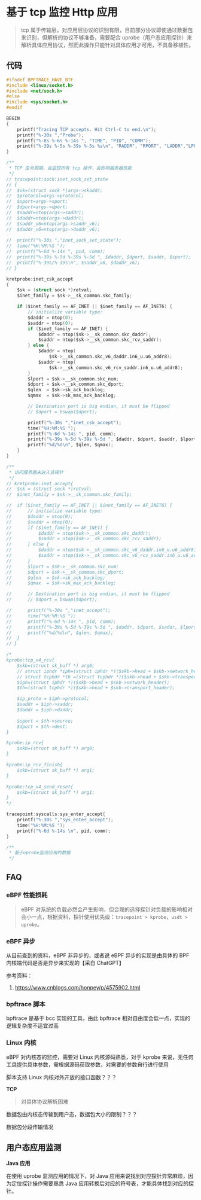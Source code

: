 # 基于 tcp 监控 Http 应用

> tcp 属于传输层，对应用层协议的识别有限，目前部分协议即使通过数据包来识别，但解析的协议不够准备，需要配合 uprobe（用户态应用探针）来解析具体应用协议，然而此操作只能针对具体应用才可用，不具备移植性。

## 代码

```c
#ifndef BPFTRACE_HAVE_BTF
#include <linux/socket.h>
#include <net/sock.h>
#else
#include <sys/socket.h>
#endif

BEGIN
{
	printf("Tracing TCP accepts. Hit Ctrl-C to end.\n");
	printf("%-30s ","Probe");
	printf("%-8s %-6s %-14s ", "TIME", "PID", "COMM");
	printf("%-39s %-5s %-39s %-5s %s\n", "RADDR", "RPORT", "LADDR","LPORT", "BL");
}

/**
 * TCP 生命周期，会监控所有 tcp 操作，会影响服务器性能
 */
// tracepoint:sock:inet_sock_set_state
// {
// 	$sk=(struct sock *)args->skaddr;
// 	$protocol=args->protocol;
// 	$sport=args->sport;
// 	$dport=args->dport;
// 	$saddr=ntop(args->saddr);
// 	$daddr=ntop(args->daddr);
// 	$saddr_v6=ntop(args->saddr_v6);
// 	$daddr_v6=ntop(args->daddr_v6);
	
// 	printf("%-30s ","inet_sock_set_state");
// 	time("%H:%M:%S ");
// 	printf("%-6d %-14s ", pid, comm);
// 	printf("%-39s %-5d %-39s %-5d ", $daddr, $dport, $saddr, $sport);
// 	printf("%-39s/%-39s\n", $saddr_v6, $daddr_v6);
// }

kretprobe:inet_csk_accept
{	
	$sk = (struct sock *)retval;	
	$inet_family = $sk->__sk_common.skc_family;

	if ($inet_family == AF_INET || $inet_family == AF_INET6) {
		// initialize variable type:
		$daddr = ntop(0);
		$saddr = ntop(0);
		if ($inet_family == AF_INET) {
			$daddr = ntop($sk->__sk_common.skc_daddr);
			$saddr = ntop($sk->__sk_common.skc_rcv_saddr);
		} else {
			$daddr = ntop(
			    $sk->__sk_common.skc_v6_daddr.in6_u.u6_addr8);
			$saddr = ntop(
			    $sk->__sk_common.skc_v6_rcv_saddr.in6_u.u6_addr8);
		}
		$lport = $sk->__sk_common.skc_num;
		$dport = $sk->__sk_common.skc_dport;
		$qlen  = $sk->sk_ack_backlog;
		$qmax  = $sk->sk_max_ack_backlog;

		// Destination port is big endian, it must be flipped
		// $dport = bswap($dport);

		printf("%-30s ","inet_csk_accept");
		time("%H:%M:%S ");
		printf("%-6d %-14s ", pid, comm);
		printf("%-39s %-5d %-39s %-5d ", $daddr, $dport, $saddr, $lport);
		printf("%d/%d\n", $qlen, $qmax);
	}
}

/**
 * 访问服务器未进入该探针
 */
// kretprobe:inet_accept{
// 	$sk = (struct sock *)retval;
// 	$inet_family = $sk->__sk_common.skc_family;

// 	if ($inet_family == AF_INET || $inet_family == AF_INET6) {
// 		// initialize variable type:
// 		$daddr = ntop(0);
// 		$saddr = ntop(0);
// 		if ($inet_family == AF_INET) {
// 			$daddr = ntop($sk->__sk_common.skc_daddr);
// 			$saddr = ntop($sk->__sk_common.skc_rcv_saddr);
// 		} else {
// 			$daddr = ntop($sk->__sk_common.skc_v6_daddr.in6_u.u6_addr8);
// 			$saddr = ntop($sk->__sk_common.skc_v6_rcv_saddr.in6_u.u6_addr8);
// 		}
// 		$lport = $sk->__sk_common.skc_num;
// 		$dport = $sk->__sk_common.skc_dport;
// 		$qlen  = $sk->sk_ack_backlog;
// 		$qmax  = $sk->sk_max_ack_backlog;

// 		// Destination port is big endian, it must be flipped
// 		// $dport = bswap($dport);

// 		printf("%-30s ","inet_accept");
// 		time("%H:%M:%S ");
// 		printf("%-6d %-14s ", pid, comm);
// 		printf("%-39s %-5d %-39s %-5d ", $daddr, $dport, $saddr, $lport);
// 		printf("%d/%d\n", $qlen, $qmax);
// 	}
// }

/*
kprobe:tcp_v4_rcv{
    $skb=(struct sk_buff *) arg0;
    // struct iphdr *iph=(struct iphdr *)($skb->head + $skb->network_header);
    // struct tcphdr *th =(struct tcphdr *)($skb->head + $skb->transport_header);
    $iph=(struct iphdr *)($skb->head + $skb->network_header);
    $th=(struct tcphdr *)($skb->head + $skb->transport_header);

    $ip_proto = $iph->protocol;    
    $saddr = $iph->saddr;
    $daddr = $iph->daddr;
    
    $sport = $th->source;
    $dport = $th->dest;
}

kprobe:ip_rcv{
    $skb=(struct sk_buff *) arg0;
}

kprobe:ip_rcv_finish{
    $skb=(struct sk_buff *) arg1;
}

kprobe:tcp_v4_send_reset{
    $skb=(struct sk_buff *) arg1;
}
*/

tracepoint:syscalls:sys_enter_accept{
    printf("%-30s ","sys_enter_accept");
    time("%H:%M:%S ");
    printf("%-6d %-14s \n", pid, comm);
}

/**
 * 基于uprobe监测应用的数据
 */
```

## FAQ

### eBPF 性能损耗

> eBPF 对系统的负载必然会产生影响，但合理的选择探针对负载的影响相对会小一点，根据资料，探针使用优先级：`tracepoint > kprobe`，`usdt > uprobe`。

### eBPF 异步

从目前查到的资料，eBPF 非异步的，或者说 eBPF 异步的实现是由具体的 BPF 内核端代码是否是异步来实现的【采自 ChatGPT】

参考资料：

1. <https://www.cnblogs.com/honpey/p/4575902.html>

### bpftrace 脚本

bpftrace 是基于 bcc 实现的工具，由此 bpftrace 相对自由度会低一点，实现的逻辑复杂度不适宜过高

### Linux 内核

eBPF 对内核态的监控，需要对 Linux 内核源码熟悉，对于 kprobe 来说，无任何工具提供具体参数，需根据源码获取参数，对需要的参数自行进行使用

脚本支持 Linux 内核对外开放的接口函数？？？

**TCP**

> 对具体协议解析困难

数据包由内核态传输到用户态，数据包大小的限制？？？

数据包分段传输情况

## 用户态应用监测

**Java 应用**

在使用 uprobe 监测应用的情况下，对 Java 应用来说找到对应探针异常麻烦，因为定位探针操作需要熟悉 Java 应用转换后对应的符号表，才能具体找到对应的探针。